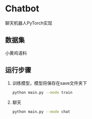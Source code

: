 # Chatbot
聊天机器人PyTorch实现

## 数据集
小黄鸡语料

## 运行步骤
1. 训练模型，模型将保存在save文件夹下 
   ```bash
   python main.py --mode train
   ```
2. 聊天
   ```bash
   python main.py --mode chat
   ```